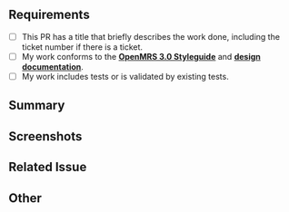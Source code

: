## Requirements

- [ ] This PR has a title that briefly describes the work done, including the ticket number if there is a ticket.
- [ ] My work conforms to the [**OpenMRS 3.0 Styleguide**](https://om.rs/styleguide) and [**design documentation**](https://zeroheight.com/23a080e38/p/880723-introduction).
- [ ] My work includes tests or is validated by existing tests.

## Summary
<!-- Please describe what problems your PR addresses. -->

## Screenshots
<!-- Required if you are making UI changes. -->

## Related Issue
<!-- Paste the link to the Jira ticket here if one exists. -->
<!-- https://issues.openmrs.org/browse/O3- -->

## Other
<!-- Anything not covered above -->
